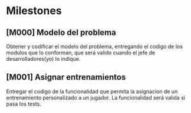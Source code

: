 # Milestones
## [M000] Modelo del problema
Obtener y codificar el modelo del problema, entregando el codigo de los modulos que lo conforman, que será valido cuando el jefe de desarrolladores(yo) lo indique.

## [M001] Asignar entrenamientos
Entregar el codigo de la funcionalidad que permita la asignacion de un entrenamiento personalizado a un jugador. La funcionalidad será valida si pasa los tests.
